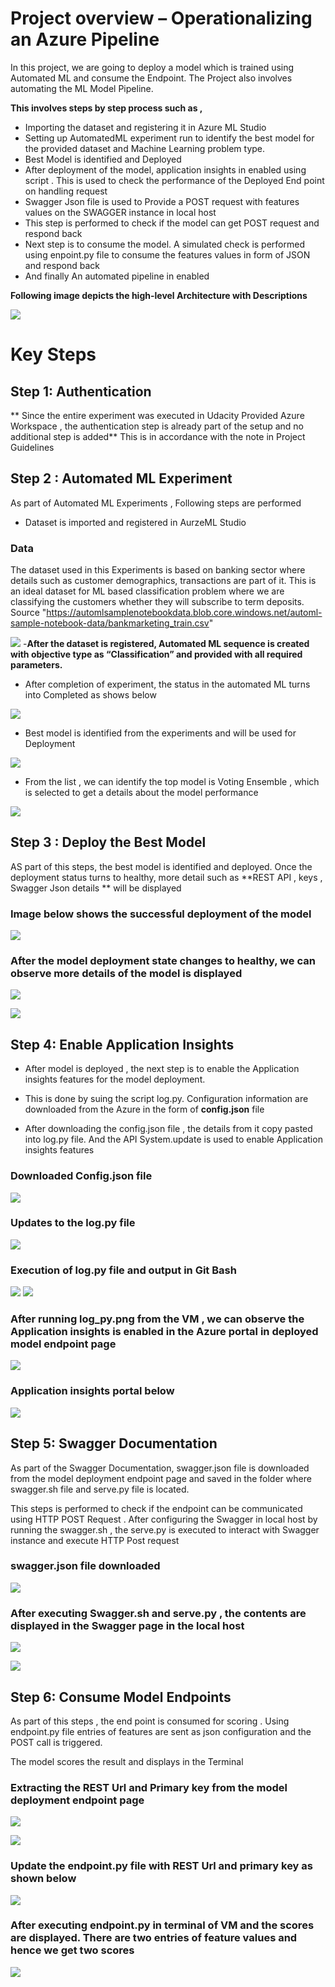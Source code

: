 # Project overview – Operationalizing an Azure Pipeline

In this project, we are going to deploy a model which is trained using Automated ML and consume the Endpoint. The Project also involves automating the ML Model Pipeline. 


**This involves steps by step process such as ,**
-	Importing the dataset and registering it in Azure ML Studio
-	Setting up AutomatedML experiment run to identify the best model for the provided dataset and Machine Learning problem type. 
-	Best Model is identified and Deployed 
-	After deployment of the model, application insights in enabled using script . This is used to check the performance of the Deployed End point on handling request
-	Swagger Json file is used to Provide a POST request with features values on the SWAGGER instance in local host
-	This step is performed to check if the model can get POST request and respond back
-	Next step is to consume the model. A simulated check is performed using enpoint.py file to consume the features values in form of JSON and respond back
-	And finally An automated pipeline in enabled

**Following image depicts the high-level Architecture with Descriptions**

![](images/Arxhitecture.PNG)


# Key Steps

## Step 1: Authentication

** Since the entire experiment was executed in Udacity Provided Azure Workspace , the authentication step is already part of the setup and no additional step is added** This is in accordance with the note in Project Guidelines


## Step 2 : Automated ML Experiment

As part of Automated ML Experiments , Following steps are performed

-	Dataset is imported and registered in AurzeML Studio
### Data

The dataset used in this Experiments is based on banking sector where details such as customer demographics, transactions are part of it. This is an ideal dataset for ML based classification problem where we are classifying the customers whether they will subscribe to term deposits. 
Source "https://automlsamplenotebookdata.blob.core.windows.net/automl-sample-notebook-data/bankmarketing_train.csv" 

 ![](images/dataset_resgistered.png) 
-**After the dataset is registered, Automated ML sequence is created with objective type as “Classification” and provided with all required parameters.**

-	After completion of experiment, the status in the automated ML turns into Completed as shows below


![](images/Autimate_ML_Exp_complete.png)

-	Best model is identified from the experiments and will be used for Deployment


![](images/best_model_automated_ml.png)

-	From the list , we can identify the top model is Voting Ensemble , which is selected to get a details about the model performance


![](images/best_model_auto_3.png)

 
 ## Step 3 : Deploy the Best Model

AS part of this steps, the best model is identified and deployed. Once the deployment status turns to healthy, more detail such as **REST API , keys , Swagger Json details ** will be displayed

### Image below shows the successful deployment of the model

![](images/model_deployment%20success.png)

### After the model deployment state changes to healthy, we can observe more details of the model is displayed

![](images/deployed_model%20health%20status.png)

![](images/deployed%20model%20health%20status%202.png)


## Step 4: Enable Application Insights

-	After model is deployed , the next step is to enable the Application insights features for the model deployment. 
-	This is done by suing the script log.py. Configuration information are downloaded from the Azure in the form of **config.json** file

-	After downloading the config.json file , the details from it copy pasted into log.py file. And the API System.update is used to enable Application insights features


### Downloaded Config.json file
![](images/config%20json_pic.png)

### Updates to the log.py file

![](images/log_py.png)

### Execution of log.py file and output in Git Bash

![](images/log_run_pic1.png)
![](images/log_run_pic3.png)


### After running log_py.png from the VM , we can observe the Application insights is enabled in the Azure portal in deployed model endpoint page

![](images/application%20inisght%20enabled.png)

### Application insights portal below

![](images/application%20insight%20portal.png)



## Step 5: Swagger Documentation

As part of the Swagger Documentation, swagger.json file is downloaded from the model deployment endpoint page and saved in the folder where swagger.sh file and serve.py file is located.

This steps is performed to check if the endpoint can be communicated using HTTP POST Request . After configuring the Swagger in local host by running the swagger.sh , the serve.py is executed to interact with Swagger instance and execute HTTP Post request 

### swagger.json file downloaded 

![](images/swagger_with_deployed%20model.png)

### After executing Swagger.sh and serve.py , the contents are displayed in the Swagger page in the local host
![](images/json%20post_swagger.png)

![](images/json%20post_swagger_2.png)


## Step 6: Consume Model Endpoints

As part of this steps , the end point is consumed for scoring . Using endpoint.py file entries of features are sent as json configuration and the POST call is triggered. 

The model scores the result and displays in the Terminal

### Extracting the REST Url and Primary key from the model deployment endpoint page

![](images/getting%20rest%20url.png)

![](images/getting%20primary%20key.png)

### Update the endpoint.py file with REST Url and primary key as shown below

![](images/endpoint_py.png)

### After executing endpoint.py in terminal of VM and the scores are displayed. There are two entries of feature values and hence we get two scores
![](images/running_endpoint_getting_score.png)



